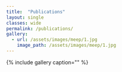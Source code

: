 ```yaml
---
title:  "Publications"
layout: single
classes: wide
permalink: /publications/
gallery:
  - url: /assets/images/meep/1.jpg
    image_path: /assets/images/meep/1.jpg
---
```


{% include gallery caption="" %}
